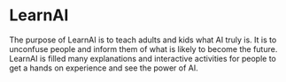 # LearnAI
The purpose of LearnAI is to teach adults and kids what AI truly is. It is to unconfuse people and inform them of what is likely to become the future. LearnAI is filled many explanations and interactive activities
for people to get a hands on experience and see the power of AI. 


